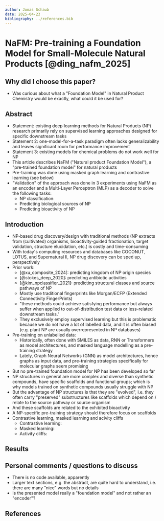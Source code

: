 ```yaml
---
author: Jonas Schaub
date: 2025-04-23
bibliography: ../references.bib
---
```


# NaFM: Pre-training a Foundation Model for Small-Molecule Natural Products [@ding_nafm_2025]

## Why did I choose this paper?
- Was curious about what a "Foundation Model" in Natural Product Chemistry 
would be exactly, what could it be used for?

## Abstract
- Statement: existing deep learning methods for Natural Products (NP) research 
primarily rely on supervised learning approaches designed for specific 
downstream tasks
- Statement 2: one-model-for-a-task paradigm often lacks generalizability and 
leaves significant room for performance improvement
- Statement 3: existing models for chemical problems do not work well for NP
- This article describes NaFM ("Natural product Foundation Model"), a 
"pre-trained foundation model" for natural products
- Pre-training was done using masked graph learning and contrastive learning (see below)
- "Validation" of the approach was done in 3 experiments using NaFM as an encoder
and a Multi-Layer Perceptron (MLP) as a decoder to solve the following tasks:
  - NP classification
  - Predicting biological sources of NP
  - Predicting bioactivity of NP

## Introduction
- NP-based drug discovery/design with traditional methods (NP extracts from (cultivated) organisms, 
bioactivity-guided fractionation, target validation, structure elucidation, etc.) is costly and time-consuming
- With today's computing resources and databases like COCONUT, LOTUS, and Supernatural II,
NP drug discovery can be sped up, perspectively
- Prior work:
  - [@xu_composite_2024]: predicting kingdom of NP origin species
  - [@stokes_deep_2020]: predicting antibiotic activities
  - [@kim_npclassifier_2021]: predicting structural classes and source pathways of NP
  - Mostly use traditional fingerprints like Morgan/ECFP (Extended Connectivity FingerPrints)
  - "these methods could achieve satisfying performance
    but always suffer when applied to out-of-distribution test data or less-related downstream tasks."
  - They exclusively employ supervised learning but this is problematic because we do not
    have a lot of labelled data, and it is often biased (e.g. plant NP are usually overrepresented in
  NP databases)
- Pre-training on unlabelled data:
  - Historically, often done with SMILES as data, RNN or Transformers as model architectures, and 
  masked language modelling as a pre-training strategy
  - Lately, Graph Neural Networks (GNN) as model architectures, hence graphs as input data, and 
  pre-training strategies specifically for molecular graphs seem promising
- But no pre-trained foundation model for NP has been developed so far
- NP structures in general are more complex and diverse than synthetic compounds, 
have specific scaffolds and functional groups; which is why models trained on synthetic 
compounds usually struggle with NP
- But the advantage of NP structures is that they are "evolved", i.e. they often carry 
"preserved" substructures like scaffolds which depend on / relate to the source pathway or source organism
- And these scaffolds are related to the exhibited bioactivity
- A NP-specific pre-training strategy should therefore focus on scaffolds
- Contrastive learning, masked learning and acivity cliffs
  - Contrastive learning:
  - Masked learning:
  - Activity cliffs:

## Results

## Personal comments / questions to discuss
- There is no code available, apparently
- Larger text sections, e.g. the abstract, are quite hard to understand, i.e. there are many "nice" words but no details
- Is the presented model really a "foundation model" and not rather an "encoder"?

## References